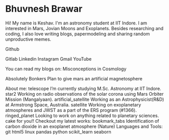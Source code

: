 # Bhuvnesh Brawar

Hi! My name is Keshav. I'm an astronomy student at IIT Indore. I am interested in Mars, Jovian Moons and Exoplanets. Besides researching and coding, I also love writing blogs, papermodeling and sharing random unproductive memes.

Github

Gitlab Linkedin Instagram Gmail YouTube

 

You can read my blogs on:
Misconceptions in Cosmology

Absolutely Bonkers Plan to give mars an artificial magnetosphere

 

About me:
telescope I’m currently studying M.Sc. Astronomy at IIT Indore.
star2 Working on radio observations of the solar corona using Mars Orbiter Mission (Mangalyaan).
artificial_satellite Working as an Astrophysicist(R&D) at Armstrong Space, Australia.
satellite Working on exoplanetary atmospheres and JWST as a part of the ERS program (#1366).
ringed_planet Looking to work on anything related to planetary sciences.
cake for you!!
Checkout my latest works: bookmark_tabs
Identification of carbon dioxide in an exoplanet atmosphere (Nature)
Languages and Tools:
git html5 linux pandas python scikit_learn seaborn 
